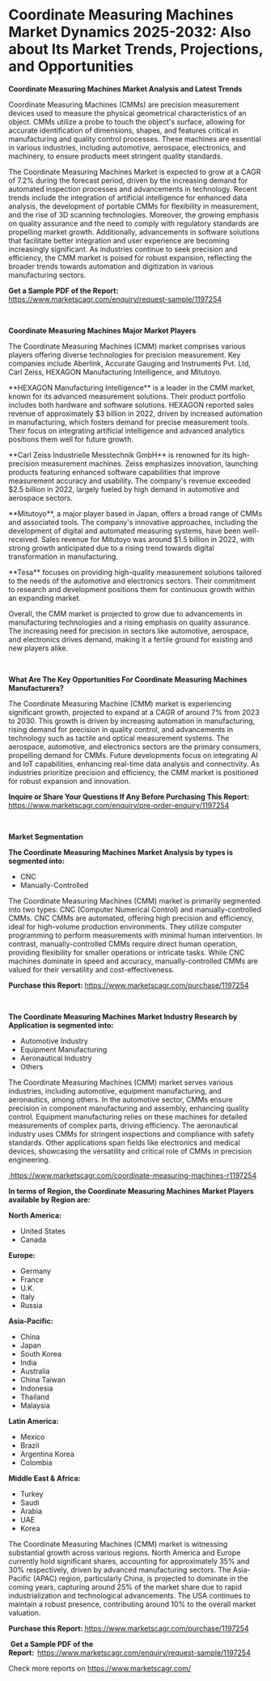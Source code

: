 <p><h1>Coordinate Measuring Machines Market Dynamics 2025-2032: Also about Its Market Trends, Projections, and Opportunities</h1></p><p><strong>Coordinate Measuring Machines Market Analysis and Latest Trends</strong></p>
<p><p>Coordinate Measuring Machines (CMMs) are precision measurement devices used to measure the physical geometrical characteristics of an object. CMMs utilize a probe to touch the object's surface, allowing for accurate identification of dimensions, shapes, and features critical in manufacturing and quality control processes. These machines are essential in various industries, including automotive, aerospace, electronics, and machinery, to ensure products meet stringent quality standards.</p><p>The Coordinate Measuring Machines Market is expected to grow at a CAGR of 7.2% during the forecast period, driven by the increasing demand for automated inspection processes and advancements in technology. Recent trends include the integration of artificial intelligence for enhanced data analysis, the development of portable CMMs for flexibility in measurement, and the rise of 3D scanning technologies. Moreover, the growing emphasis on quality assurance and the need to comply with regulatory standards are propelling market growth. Additionally, advancements in software solutions that facilitate better integration and user experience are becoming increasingly significant. As industries continue to seek precision and efficiency, the CMM market is poised for robust expansion, reflecting the broader trends towards automation and digitization in various manufacturing sectors.</p></p>
<p><strong>Get a Sample PDF of the Report:&nbsp;</strong> <a href="https://www.marketscagr.com/enquiry/request-sample/1197254?utm_campaign=2337&utm_medium=2&utm_source=Github&utm_content=ia&utm_term=10042025&utm_id=coordinate-measuring-machines">https://www.marketscagr.com/enquiry/request-sample/1197254</a></p>
<p>&nbsp;</p>
<p><strong>Coordinate Measuring Machines Major Market Players</strong></p>
<p><p>The Coordinate Measuring Machines (CMM) market comprises various players offering diverse technologies for precision measurement. Key companies include Aberlink, Accurate Gauging and Instruments Pvt. Ltd, Carl Zeiss, HEXAGON Manufacturing Intelligence, and Mitutoyo.</p><p>**HEXAGON Manufacturing Intelligence** is a leader in the CMM market, known for its advanced measurement solutions. Their product portfolio includes both hardware and software solutions. HEXAGON reported sales revenue of approximately $3 billion in 2022, driven by increased automation in manufacturing, which fosters demand for precise measurement tools. Their focus on integrating artificial intelligence and advanced analytics positions them well for future growth.</p><p>**Carl Zeiss Industrielle Messtechnik GmbH** is renowned for its high-precision measurement machines. Zeiss emphasizes innovation, launching products featuring enhanced software capabilities that improve measurement accuracy and usability. The company's revenue exceeded $2.5 billion in 2022, largely fueled by high demand in automotive and aerospace sectors.</p><p>**Mitutoyo**, a major player based in Japan, offers a broad range of CMMs and associated tools. The company's innovative approaches, including the development of digital and automated measuring systems, have been well-received. Sales revenue for Mitutoyo was around $1.5 billion in 2022, with strong growth anticipated due to a rising trend towards digital transformation in manufacturing.</p><p>**Tesa** focuses on providing high-quality measurement solutions tailored to the needs of the automotive and electronics sectors. Their commitment to research and development positions them for continuous growth within an expanding market.</p><p>Overall, the CMM market is projected to grow due to advancements in manufacturing technologies and a rising emphasis on quality assurance. The increasing need for precision in sectors like automotive, aerospace, and electronics drives demand, making it a fertile ground for existing and new players alike.</p></p>
<p>&nbsp;</p>
<p><strong>What Are The Key Opportunities For Coordinate Measuring Machines Manufacturers?</strong></p>
<p><p>The Coordinate Measuring Machine (CMM) market is experiencing significant growth, projected to expand at a CAGR of around 7% from 2023 to 2030. This growth is driven by increasing automation in manufacturing, rising demand for precision in quality control, and advancements in technology such as tactile and optical measurement systems. The aerospace, automotive, and electronics sectors are the primary consumers, propelling demand for CMMs. Future developments focus on integrating AI and IoT capabilities, enhancing real-time data analysis and connectivity. As industries prioritize precision and efficiency, the CMM market is positioned for robust expansion and innovation.</p></p>
<p><strong>Inquire or Share Your Questions If Any Before Purchasing This Report:</strong> <a href="https://www.marketscagr.com/enquiry/pre-order-enquiry/1197254?utm_campaign=2337&utm_medium=2&utm_source=Github&utm_content=ia&utm_term=10042025&utm_id=coordinate-measuring-machines">https://www.marketscagr.com/enquiry/pre-order-enquiry/1197254</a></p>
<p>&nbsp;</p>
<p><strong>Market Segmentation</strong></p>
<p><strong>The Coordinate Measuring Machines Market Analysis by types is segmented into:</strong></p>
<p><ul><li>CNC</li><li>Manually-Controlled</li></ul></p>
<p><p>The Coordinate Measuring Machines (CMM) market is primarily segmented into two types: CNC (Computer Numerical Control) and manually-controlled CMMs. CNC CMMs are automated, offering high precision and efficiency, ideal for high-volume production environments. They utilize computer programming to perform measurements with minimal human intervention. In contrast, manually-controlled CMMs require direct human operation, providing flexibility for smaller operations or intricate tasks. While CNC machines dominate in speed and accuracy, manually-controlled CMMs are valued for their versatility and cost-effectiveness.</p></p>
<p><strong>Purchase this Report:&nbsp;</strong><a href="https://www.marketscagr.com/purchase/1197254?utm_campaign=2337&utm_medium=2&utm_source=Github&utm_content=ia&utm_term=10042025&utm_id=coordinate-measuring-machines">https://www.marketscagr.com/purchase/1197254</a></p>
<p>&nbsp;</p>
<p><strong>The Coordinate Measuring Machines Market Industry Research by Application is segmented into:</strong></p>
<p><ul><li>Automotive Industry</li><li>Equipment Manufacturing</li><li>Aeronautical Industry</li><li>Others</li></ul></p>
<p><p>The Coordinate Measuring Machines (CMM) market serves various industries, including automotive, equipment manufacturing, and aeronautics, among others. In the automotive sector, CMMs ensure precision in component manufacturing and assembly, enhancing quality control. Equipment manufacturing relies on these machines for detailed measurements of complex parts, driving efficiency. The aeronautical industry uses CMMs for stringent inspections and compliance with safety standards. Other applications span fields like electronics and medical devices, showcasing the versatility and critical role of CMMs in precision engineering.</p></p>
<p><a href="https://www.marketscagr.com/coordinate-measuring-machines-r1197254?utm_campaign=2337&utm_medium=2&utm_source=Github&utm_content=ia&utm_term=10042025&utm_id=coordinate-measuring-machines">&nbsp;https://www.marketscagr.com/coordinate-measuring-machines-r1197254</a></p>
<p><strong>In terms of Region, the Coordinate Measuring Machines Market Players available by Region are:</strong></p>
<p>
    <p> <strong> North America: </strong>
        <ul>
            <li>United States</li>
            <li>Canada</li>
        </ul>
        </p> 
    <p> <strong> Europe: </strong>
        <ul>
            <li>Germany</li>
            <li>France</li>
            <li>U.K.</li>
            <li>Italy</li>
            <li>Russia</li>
        </ul>
        </p> 
    <p> <strong> Asia-Pacific: </strong>
        <ul>
            <li>China</li>
            <li>Japan</li>
            <li>South Korea</li>
            <li>India</li>
            <li>Australia</li>
            <li>China Taiwan</li>
            <li>Indonesia</li>
            <li>Thailand</li>
            <li>Malaysia</li>
        </ul>
        </p> 
    <p> <strong> Latin America: </strong>
        <ul>
            <li>Mexico</li>
            <li>Brazil</li>
            <li>Argentina Korea</li>
            <li>Colombia</li>
        </ul>
        </p> 
    <p> <strong> Middle East & Africa: </strong>
        <ul>
            <li>Turkey</li>
            <li>Saudi</li>
            <li>Arabia</li>
            <li>UAE</li>
            <li>Korea</li>
        </ul>
    </p>
    </p>
<p><p>The Coordinate Measuring Machines (CMM) market is witnessing substantial growth across various regions. North America and Europe currently hold significant shares, accounting for approximately 35% and 30% respectively, driven by advanced manufacturing sectors. The Asia-Pacific (APAC) region, particularly China, is projected to dominate in the coming years, capturing around 25% of the market share due to rapid industrialization and technological advancements. The USA continues to maintain a robust presence, contributing around 10% to the overall market valuation.</p></p>
<p><strong>Purchase this Report: </strong><a href="https://www.marketscagr.com/purchase/1197254?utm_campaign=2337&utm_medium=2&utm_source=Github&utm_content=ia&utm_term=10042025&utm_id=coordinate-measuring-machines">https://www.marketscagr.com/purchase/1197254</a></p>
<p>&nbsp;<strong>Get a Sample PDF of the Report:&nbsp;&nbsp;</strong><a href="https://www.marketscagr.com/enquiry/request-sample/1197254?utm_campaign=2337&utm_medium=2&utm_source=Github&utm_content=ia&utm_term=10042025&utm_id=coordinate-measuring-machines">https://www.marketscagr.com/enquiry/request-sample/1197254</a></p>
<p><strong></strong></p>
<p>Check more reports on <a href="https://www.marketscagr.com/?utm_campaign=2337&utm_medium=2&utm_source=Github&utm_content=ia&utm_term=10042025&utm_id=coordinate-measuring-machines">https://www.marketscagr.com/</a></p>